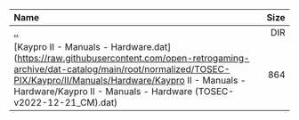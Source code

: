 |Name|Size|
|:---|---:|
|[..](../index.html)|DIR|
|[Kaypro II - Manuals - Hardware.dat](https://raw.githubusercontent.com/open-retrogaming-archive/dat-catalog/main/root/normalized/TOSEC-PIX/Kaypro/II/Manuals/Hardware/Kaypro II - Manuals - Hardware/Kaypro II - Manuals - Hardware (TOSEC-v2022-12-21_CM).dat)|864|
